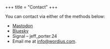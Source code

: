 +++
title = "Contact"
+++

You can contact via either of the methods below:

- [Mastodon](https://mastodon.social/@wordius)
- [Bluesky](https://bsky.app/profile/wordius.bsky.social)
- Signal – jeff_porter.24
- Email me at <a href='mailto&#58;%&#54;9nfo&#64;wor&#100;%6&#57;us&#46;&#37;&#54;3o%6D'>&#105;nfo&#64;wordius&#46;&#99;om</a>.

